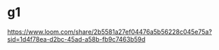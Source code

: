 
# g1

https://www.loom.com/share/2b5581a27ef04476a5b56228c045e75a?sid=1d4f78ea-d2bc-45ad-a58b-fb9c7463b59d
